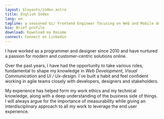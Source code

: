 ```yaml
---
layout: $layouts/index.astro
title: English Index
lang: en
tagline: a seasoned Ui/ Frontend Engineer focusing on Web and Mobile devices. Creative and solution oriented consultant.
bio: Brief profile
download: Download my Resume
connect: Connect on Linkedin
---
```



I have worked as a programmer and designer since 2010 and have nurtured a passion for modern and customer-centric solutions online.

Over the past years, I have had the opportunity to take various roles, fundamental to shape my knowledge in _Web Development_, _Visual Communication_ and _Ui / Ux-design_. I´ve built a habit and feel confident working in agile teams closely with developers, designers and stakeholders.

My experience has helped form my work ethics and my technical knowledge, along with a deep understanding of the business side of things. I will always argue for the importance of measurability while giving an interdisciplinary approach to all my work to leverage the end user experience.